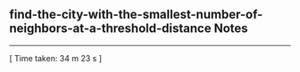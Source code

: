 <h2>find-the-city-with-the-smallest-number-of-neighbors-at-a-threshold-distance Notes</h2><hr>[ Time taken: 34 m 23 s ]